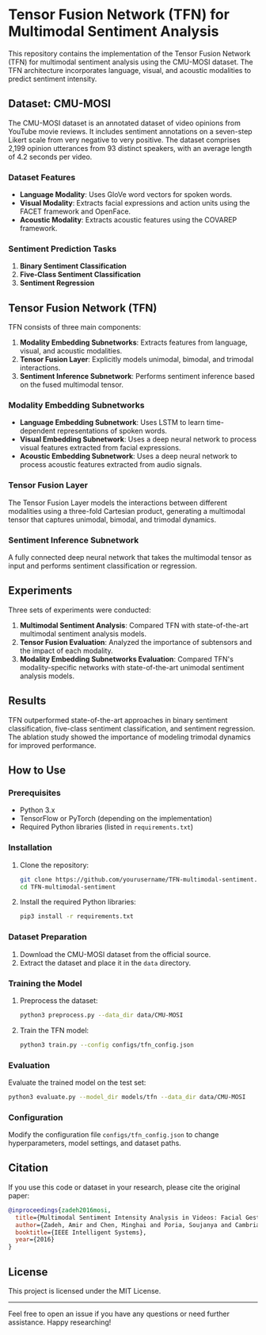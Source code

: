 # Tensor Fusion Network (TFN) for Multimodal Sentiment Analysis

This repository contains the implementation of the Tensor Fusion Network (TFN) for multimodal sentiment analysis using the CMU-MOSI dataset. The TFN architecture incorporates language, visual, and acoustic modalities to predict sentiment intensity.

## Dataset: CMU-MOSI

The CMU-MOSI dataset is an annotated dataset of video opinions from YouTube movie reviews. It includes sentiment annotations on a seven-step Likert scale from very negative to very positive. The dataset comprises 2,199 opinion utterances from 93 distinct speakers, with an average length of 4.2 seconds per video.

### Dataset Features

- **Language Modality**: Uses GloVe word vectors for spoken words.
- **Visual Modality**: Extracts facial expressions and action units using the FACET framework and OpenFace.
- **Acoustic Modality**: Extracts acoustic features using the COVAREP framework.

### Sentiment Prediction Tasks

1. **Binary Sentiment Classification**
2. **Five-Class Sentiment Classification**
3. **Sentiment Regression**

## Tensor Fusion Network (TFN)

TFN consists of three main components:

1. **Modality Embedding Subnetworks**: Extracts features from language, visual, and acoustic modalities.
2. **Tensor Fusion Layer**: Explicitly models unimodal, bimodal, and trimodal interactions.
3. **Sentiment Inference Subnetwork**: Performs sentiment inference based on the fused multimodal tensor.

### Modality Embedding Subnetworks

- **Language Embedding Subnetwork**: Uses LSTM to learn time-dependent representations of spoken words.
- **Visual Embedding Subnetwork**: Uses a deep neural network to process visual features extracted from facial expressions.
- **Acoustic Embedding Subnetwork**: Uses a deep neural network to process acoustic features extracted from audio signals.

### Tensor Fusion Layer

The Tensor Fusion Layer models the interactions between different modalities using a three-fold Cartesian product, generating a multimodal tensor that captures unimodal, bimodal, and trimodal dynamics.

### Sentiment Inference Subnetwork

A fully connected deep neural network that takes the multimodal tensor as input and performs sentiment classification or regression.

## Experiments

Three sets of experiments were conducted:

1. **Multimodal Sentiment Analysis**: Compared TFN with state-of-the-art multimodal sentiment analysis models.
2. **Tensor Fusion Evaluation**: Analyzed the importance of subtensors and the impact of each modality.
3. **Modality Embedding Subnetworks Evaluation**: Compared TFN's modality-specific networks with state-of-the-art unimodal sentiment analysis models.

## Results

TFN outperformed state-of-the-art approaches in binary sentiment classification, five-class sentiment classification, and sentiment regression. The ablation study showed the importance of modeling trimodal dynamics for improved performance.

## How to Use

### Prerequisites

- Python 3.x
- TensorFlow or PyTorch (depending on the implementation)
- Required Python libraries (listed in `requirements.txt`)

### Installation

1. Clone the repository:
   ```bash
   git clone https://github.com/yourusername/TFN-multimodal-sentiment.git
   cd TFN-multimodal-sentiment
   ```

2. Install the required Python libraries:
   ```bash
   pip3 install -r requirements.txt
   ```

### Dataset Preparation

1. Download the CMU-MOSI dataset from the official source.
2. Extract the dataset and place it in the `data` directory.

### Training the Model

1. Preprocess the dataset:
   ```bash
   python3 preprocess.py --data_dir data/CMU-MOSI
   ```

2. Train the TFN model:
   ```bash
   python3 train.py --config configs/tfn_config.json
   ```

### Evaluation

Evaluate the trained model on the test set:
```bash
python3 evaluate.py --model_dir models/tfn --data_dir data/CMU-MOSI
```

### Configuration

Modify the configuration file `configs/tfn_config.json` to change hyperparameters, model settings, and dataset paths.

## Citation

If you use this code or dataset in your research, please cite the original paper:

```bibtex
@inproceedings{zadeh2016mosi,
  title={Multimodal Sentiment Intensity Analysis in Videos: Facial Gestures and Verbal Messages},
  author={Zadeh, Amir and Chen, Minghai and Poria, Soujanya and Cambria, Erik and Morency, Louis-Philippe},
  booktitle={IEEE Intelligent Systems},
  year={2016}
}
```

## License

This project is licensed under the MIT License.

---

Feel free to open an issue if you have any questions or need further assistance. Happy researching!
